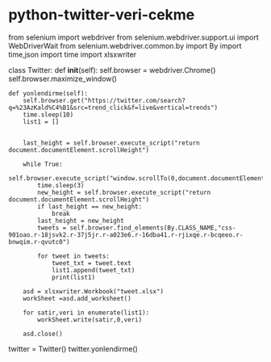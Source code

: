 # python-twitter-veri-cekme
from selenium import webdriver 
from selenium.webdriver.support.ui import WebDriverWait
from selenium.webdriver.common.by import By
import time,json
import time
import xlsxwriter

class Twitter:
    def __init__(self):
        self.browser = webdriver.Chrome()
        self.browser.maximize_window()
       

    def yonlendirme(self):
        self.browser.get("https://twitter.com/search?q=%23AzKald%C4%B1&src=trend_click&f=live&vertical=trends")
        time.sleep(10)
        list1 = []
       

        last_height = self.browser.execute_script("return document.documentElement.scrollHeight")

        while True:
            self.browser.execute_script("window.scrollTo(0,document.documentElement.scrollHeight);")
            time.sleep(3)
            new_height = self.browser.execute_script("return document.documentElement.scrollHeight")
            if last_height == new_height:
                break
            last_height = new_height
            tweets = self.browser.find_elements(By.CLASS_NAME,"css-901oao.r-18jsvk2.r-37j5jr.r-a023e6.r-16dba41.r-rjixqe.r-bcqeeo.r-bnwqim.r-qvutc0")
            
            for tweet in tweets:
                tweet_txt = tweet.text
                list1.append(tweet_txt)
                print(list1)

        asd = xlsxwriter.Workbook("tweet.xlsx")
        workSheet =asd.add_worksheet()

        for satir,veri in enumerate(list1):
            workSheet.write(satir,0,veri)

        asd.close()


twitter = Twitter()
twitter.yonlendirme()


